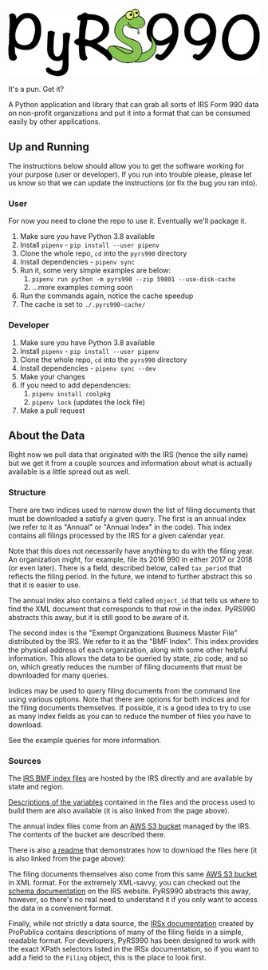 ![PyRS990 Header](pyrs990_header.png)

It's a pun. Get it?

A Python application and library that can grab all sorts of IRS Form 990
data on non-profit organizations and put it into a format that can be
consumed easily by other applications.

## Up and Running

The instructions below should allow you to get the software working
for your purpose (user or developer). If you run into trouble please,
please let us know so that we can update the instructions (or fix the
bug you ran into).

### User

For now you need to clone the repo to use it. Eventually we'll package it.

  1. Make sure you have Python 3.8 available
  1. Install `pipenv` - `pip install --user pipenv`
  1. Clone the whole repo, `cd` into the `pyrs990` directory
  1. Install dependencies - `pipenv sync`
  1. Run it, some very simple examples are below:
      1. `pipenv run python -m pyrs990 --zip 59801 --use-disk-cache`
      1. ...more examples coming soon
  1. Run the commands again, notice the cache speedup
  1. The cache is set to `./.pyrs990-cache/`

### Developer

  1. Make sure you have Python 3.8 available
  1. Install `pipenv` - `pip install --user pipenv`
  1. Clone the whole repo, `cd` into the `pyrs990` directory
  1. Install dependencies - `pipenv sync --dev`
  1. Make your changes
  1. If you need to add dependencies:
      1. `pipenv install coolpkg`
      1. `pipenv lock` (updates the lock file)
  1. Make a pull request

## About the Data

Right now we pull data that originated with the IRS (hence the silly name)
but we get it from a couple sources and information about what is actually
available is a little spread out as well.

### Structure

There are two indices used to narrow down the list of filing documents
that must be downloaded a satisfy a given query. The first is an
annual index (we refer to it as "Annual" or "Annual Index" in the
code). This index contains all filings processed by the IRS for a
given calendar year.

Note that this does not necessarily have anything
to do with the filing year. An organization might, for example, file
its 2016 990 in either 2017 or 2018 (or even later). There is a field,
described below, called `tax_period` that reflects the filing period.
In the future, we intend to further abstract this so that it is
easier to use.

The annual index also contains a field called `object_id` that tells
us where to find the XML document that corresponds to that row in
the index. PyRS990 abstracts this away, but it is still good to be
aware of it.

The second index is the "Exempt Organizations Business Master File"
distributed by the IRS. We refer to it as the "BMF Index". This
index provides the physical address of each organization, along
with some other helpful information. This allows the data to be
queried by state, zip code, and so on, which greatly reduces the
number of filing documents that must be downloaded for many queries.

Indices may be used to query filing documents from the command
line using various options. Note that there are options for both
indices and for the filing documents themselves. If possible, it
is a good idea to try to use as many index fields as you can to
reduce the number of files you have to download.

See the example queries for more information.

### Sources

The [IRS BMF index files](https://www.irs.gov/charities-non-profits/exempt-organizations-business-master-file-extract-eo-bmf)
are hosted by the IRS directly and are available by state and region.

[Descriptions of the variables](https://www.irs.gov/pub/irs-soi/eo_info.pdf)
contained in the files and the process used to build them are
also available (it is also linked from the page above).

The annual index files come from an
[AWS S3 bucket](https://registry.opendata.aws/irs990/)
managed by the IRS. The contents of the bucket are described there.

There is also [a readme](https://docs.opendata.aws/irs-990/readme.html)
that demonstrates how to download the files here (it is also linked
from the page above):

The filing documents themselves also come from this same
[AWS S3 bucket](https://registry.opendata.aws/irs990/)
in XML format. For the extremely XML-savvy, you can checked out the
[schema documentation](https://www.irs.gov/e-file-providers/current-valid-xml-schemas-and-business-rules-for-exempt-organizations-modernized-e-file)
on the IRS website. PyRS990 abstracts this away, however,
so there's no real need to understand it if you only want to access the
data in a convenient format.

Finally, while not strictly a data source, the
[IRSx documentation](http://www.irsx.info/) created
by ProPublica contains descriptions of many of the filing fields in a
simple, readable format. For developers, PyRS990 has been designed to
work with the exact XPath selectors listed in the IRSx documentation, so
if you want to add a field to the `Filing` object, this is the place to
look first.
